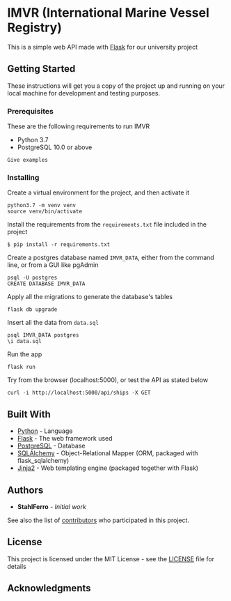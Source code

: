 # IMVR (International Marine Vessel Registry)

This is a simple web API made with [Flask](http://flask.pocoo.org/) for our university project

## Getting Started

These instructions will get you a copy of the project up and running on your local machine for development and testing purposes.

### Prerequisites

These are the following requirements to run IMVR
- Python 3.7
- PostgreSQL 10.0 or above
```
Give examples
```

### Installing

Create a virtual environment for the project, and then activate it
```
python3.7 -m venv venv
source venv/bin/activate
```
Install the requirements from the `requirements.txt` file included in the project
```
$ pip install -r requirements.txt
```
Create a postgres database named `IMVR_DATA`, either from the command line, or from a GUI like pgAdmin
```
psql -U postgres
CREATE DATABASE IMVR_DATA
```
Apply all the migrations to generate the database's tables
```
flask db upgrade
```
Insert all the data from `data.sql`
```
psql IMVR_DATA postgres
\i data.sql
```
Run the app
```
flask run
```
Try from the browser (localhost:5000), or test the API as stated below
```
curl -i http://localhost:5000/api/ships -X GET
```

## Built With

* [Python](https://www.python.org/) - Language
* [Flask](http://flask.pocoo.org/) - The web framework used
* [PostgreSQL](https://www.postgresql.org/) - Database
* [SQLAlchemy](https://www.sqlalchemy.org/) - Object-Relational Mapper (ORM, packaged with flask_sqlalchemy)
* [Jinja2](http://jinja.pocoo.org/docs/2.10/) - Web templating engine (packaged together with Flask)

## Authors

* **StahlFerro** - *Initial work*

See also the list of [contributors](https://github.com/your/project/contributors) who participated in this project.

## License

This project is licensed under the MIT License - see the [LICENSE](LICENSE.md) file for details

## Acknowledgments
